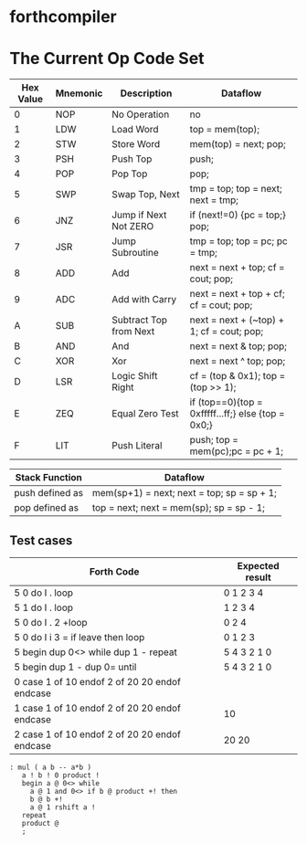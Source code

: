 # forthcompiler

# The Current Op Code Set
Hex Value | Mnemonic | Description            | Dataflow
----------|----------|------------------------|----------
0         | NOP      | No Operation           | no
1         | LDW      | Load Word              | top = mem(top);
2         | STW      | Store Word             | mem(top) = next; pop;
3         | PSH      | Push Top               | push;
4         | POP      | Pop Top                | pop;
5         | SWP      | Swap Top, Next         | tmp = top; top = next; next = tmp;
6         | JNZ      | Jump if Next Not ZERO  | if (next!=0) {pc = top;} pop;
7         | JSR      | Jump Subroutine        | tmp = top; top = pc; pc = tmp;
8         | ADD      | Add                    | next = next + top; cf = cout; pop;
9         | ADC      | Add with Carry         | next = next + top + cf; cf = cout; pop;
A         | SUB      | Subtract Top from Next | next = next + (~top) + 1; cf = cout; pop;
B         | AND      | And                    | next = next & top; pop;
C         | XOR      | Xor                    | next = next ^ top; pop;
D         | LSR      | Logic Shift Right      | cf = (top & 0x1); top = (top >> 1);
E         | ZEQ      | Equal Zero Test        | if (top==0){top = 0xfffff...ff;} else {top = 0x0;}
F         | LIT      | Push Literal           | push; top = mem(pc);pc = pc + 1;

Stack Function  | Dataflow
----------------|--------------------------------------------|
push defined as | mem(sp+1) = next; next = top; sp = sp + 1; |
pop defined as  | top = next; next = mem(sp); sp = sp - 1;   |

## Test cases

Forth Code                                    | Expected result
----------------------------------------------|----------------
5 0 do I . loop                               | 0 1 2 3 4
5 1 do I . loop                               | 1 2 3 4
5 0 do I . 2 +loop                            | 0 2 4
5 0 do I i 3 = if leave then loop             | 0 1 2 3
5 begin dup 0<> while dup 1 - repeat          | 5 4 3 2 1 0
5 begin dup 1 - dup 0= until                  | 5 4 3 2 1 0
0 case 1 of 10 endof 2 of 20 20 endof endcase | 
1 case 1 of 10 endof 2 of 20 20 endof endcase | 10
2 case 1 of 10 endof 2 of 20 20 endof endcase | 20 20

```forth
: mul ( a b -- a*b )
   a ! b ! 0 product !
   begin a @ 0<> while
     a @ 1 and 0<> if b @ product +! then
     b @ b +!
     a @ 1 rshift a !
   repeat
   product @
   ;

```
